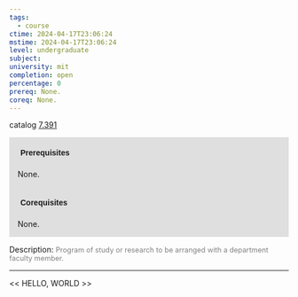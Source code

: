 ```yaml
---
tags:
  - course
ctime: 2024-04-17T23:06:24
mstime: 2024-04-17T23:06:24
level: undergraduate
subject: 
university: mit
completion: open
percentage: 0
prereq: None.
coreq: None.
---
```


catalog [7.391](http://student.mit.edu/catalog/m7a.html#7.391)

<span style="display: block; padding: 15px; background-color: rgb(100, 100, 100, 0.2);"><font id="m_prereq3616_0" style="display: block; font-family: Arial, sans-serif; font-weight: bold; padding: 5px">Prerequisites</font><br><span id="prereq3616_0">None.</span></span>
<span style="display: block; padding: 15px; background-color: rgb(100, 100, 100, 0.2);"><font id="m_coreq3616_0" style="display: block; font-family: Arial, sans-serif; font-weight: bold; padding: 5px">Corequisites</font><br><span id="coreq3616_0">None.</span></span>

<font style="">Description:</font>
<font style="color: grey; font-size: 0.8rem;">Program of study or research to be arranged with a department faculty member.</font>



---

<< HELLO, WORLD >>
